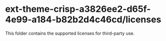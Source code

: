 # ext-theme-crisp-a3826ee2-d65f-4e99-a184-b82b2d4c46cd/licenses

This folder contains the supported licenses for third-party use.
